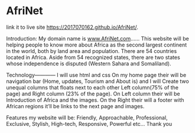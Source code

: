 # AfriNet
link it to live site  https://2017070162.github.io/AfriNet/.

Introduction: My domain name is www.AfriNet.com...... This website will be helping people to know more about Africa as the second largest continent in the world, both by land area and population. There are 54 countries located in Africa. Aside from 54 recognized states, there are two states whose independence is disputed (Western Sahara and Somaliland). 

Technology———— I will use html and css
On my home page their will be navigation bar (Home, updates, Tourism and About is) and I will Create two unequal columns that floats next to each other 
Left column(75% of the page) and Right column (23% of the page). On Left column their will be Introduction of Africa and the images. On the Right their will a footer with African regions it’ll be links to the next page and images.

Features my website will be:
Friendly,
Approachable,
Professional,
Exclusive,
Stylish,
High-tech,
Responsive,
Powerful etc…    Thank you


